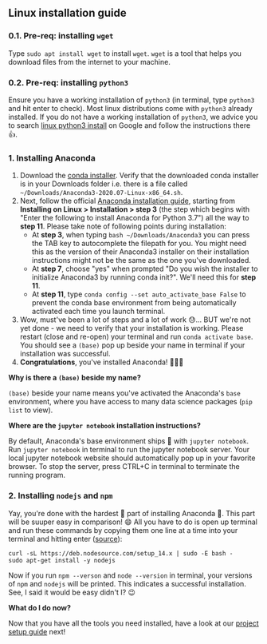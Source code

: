 ## Linux installation guide

### 0.1. Pre-req: installing `wget`

Type `sudo apt install wget` to install `wget`. `wget` is a tool that helps you download files from the internet to your machine.

### 0.2. Pre-req: installing `python3`

Ensure you have a working installation of `python3` (in terminal, type `python3` and hit enter to check). Most linux distributions come with `python3` already installed. If you do not have a working installation of `python3`, we advice you to search [linux python3 install](https://www.google.com/search?q=linux+python3+install) on Google and follow the instructions there :thumbsup:.

### 1. Installing Anaconda

1. Download the [conda installer](https://repo.Anaconda.com/archive/Anaconda3-2020.07-Linux-x86_64.sh). Verify that the downloaded conda installer is in your Downloads folder i.e. there is a file called `~/Downloads/Anaconda3-2020.07-Linux-x86_64.sh`.
2. Next, follow the official [Anaconda installation guide](https://docs.anaconda.com/anaconda/install/linux/), starting from **Installing on Linux > Installation > step 3** (the step which begins with "Enter the following to install Anaconda for Python 3.7") all the way to **step 11**. Please take note of following points during installation:
   - At **step 3**, when typing `bash ~/Downloads/Anaconda3` you can press the TAB key to autocomplete the filepath for you. You might need this as the version of their Anaconda3 installer on their installation instructions might not be the same as the one you've downloaded.
   - At **step 7**, choose "yes" when prompted "Do you wish the installer to initialize Anaconda3 by running conda init?". We'll need this for **step 11**.
   - At **step 11**, type `conda config --set auto_activate_base False` to prevent the conda base environment from being automatically activated each time you launch terminal.
3. Wow, must've been a lot of steps and a lot of work :sweat:... BUT we're not yet done - we need to verify that your installation is working. Please restart (close and re-open) your terminal and run `conda activate base`. You should see a `(base)` pop up beside your name in terminal if your installation was successful.
4. **Congratulations**, you've installed Anaconda! :tada::tada::tada:

**Why is there a `(base)` beside my name?**

`(base)` beside your name means you've activated the Anaconda's `base` environment, where you have access to many data science packages (`pip list` to view).

**Where are the `jupyter notebook` installation instructions?**

By default, Anaconda's base environment ships :ship: with `jupyter notebook`. Run `jupyter notebook` in terminal to run the jupyter notebook server. Your local jupyter notebook website should automatically pop up in your favorite browser. To stop the server, press CTRL+C in terminal to terminate the running program.

### 2. Installing `nodejs` and `npm`

Yay, you're done with the hardest :muscle: part of installing Anaconda :snake:. This part will be suuper easy in comparison! :smile: All you have to do is open up terminal and run these commands by copying them one line at a time into your terminal and hitting enter ([source](https://github.com/nodesource/distributions/blob/master/README.md#debinstall)):

```
curl -sL https://deb.nodesource.com/setup_14.x | sudo -E bash -
sudo apt-get install -y nodejs
```

Now if you run `npm --verson` and `node --version` in terminal, your versions of `npm` and `nodejs` will be printed. This indicates a successful installation. See, I said it would be easy didn't I? :wink:

**What do I do now?**

Now that you have all the tools you need installed, have a look at our [project setup guide](#project-setup) next!
